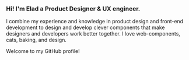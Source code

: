 <link rel="me" href="https://mastodon.social/@eladmizrahi">

### Hi! I'm Elad a Product Designer & UX engineer.
I combine my experience and knowledge in product design and front-end development to design and develop clever components that make designers and developers work better together.
I love web-components, cats, baking, and design.

Welcome to my GitHub profile!
<!--
**Mordech/Mordech** is a ✨ _special_ ✨ repository because its `README.md` (this file) appears on your GitHub profile.

Here are some ideas to get you started:

- 🔭 I’m currently working on ...
- 🌱 I’m currently learning ...
- 👯 I’m looking to collaborate on ...
- 🤔 I’m looking for help with ...
- 💬 Ask me about ...
- 📫 How to reach me: ...
- 😄 Pronouns: ...
- ⚡ Fun fact: ...
-->
